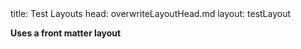 <frontmatter>
title: Test Layouts
head: overwriteLayoutHead.md
layout: testLayout
</frontmatter>

**Uses a front matter layout**